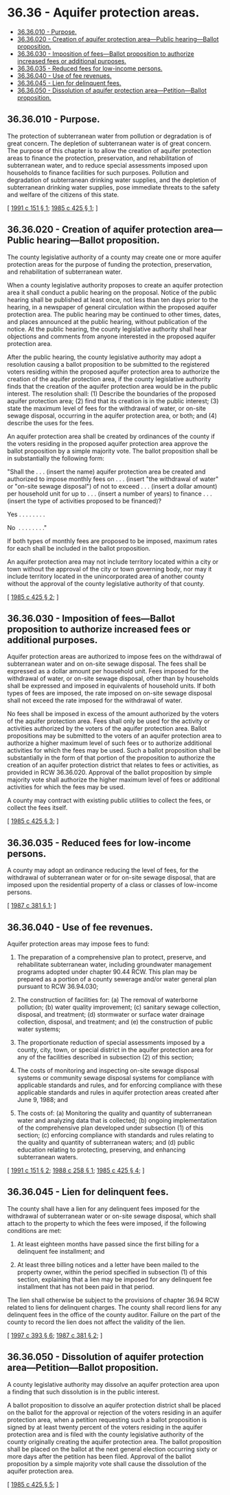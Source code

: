 # 36.36 - Aquifer protection areas.
* [36.36.010 - Purpose.](#3636010---purpose)
* [36.36.020 - Creation of aquifer protection area—Public hearing—Ballot proposition.](#3636020---creation-of-aquifer-protection-areapublic-hearingballot-proposition)
* [36.36.030 - Imposition of fees—Ballot proposition to authorize increased fees or additional purposes.](#3636030---imposition-of-feesballot-proposition-to-authorize-increased-fees-or-additional-purposes)
* [36.36.035 - Reduced fees for low-income persons.](#3636035---reduced-fees-for-low-income-persons)
* [36.36.040 - Use of fee revenues.](#3636040---use-of-fee-revenues)
* [36.36.045 - Lien for delinquent fees.](#3636045---lien-for-delinquent-fees)
* [36.36.050 - Dissolution of aquifer protection area—Petition—Ballot proposition.](#3636050---dissolution-of-aquifer-protection-areapetitionballot-proposition)
## 36.36.010 - Purpose.
The protection of subterranean water from pollution or degradation is of great concern. The depletion of subterranean water is of great concern. The purpose of this chapter is to allow the creation of aquifer protection areas to finance the protection, preservation, and rehabilitation of subterranean water, and to reduce special assessments imposed upon households to finance facilities for such purposes. Pollution and degradation of subterranean drinking water supplies, and the depletion of subterranean drinking water supplies, pose immediate threats to the safety and welfare of the citizens of this state.

\[ [1991 c 151 § 1](http://lawfilesext.leg.wa.gov/biennium/1991-92/Pdf/Bills/Session%20Laws/House/1019-S.SL.pdf?cite=1991%20c%20151%20§%201); [1985 c 425 § 1](http://leg.wa.gov/CodeReviser/documents/sessionlaw/1985c425.pdf?cite=1985%20c%20425%20§%201); \]

## 36.36.020 - Creation of aquifer protection area—Public hearing—Ballot proposition.
The county legislative authority of a county may create one or more aquifer protection areas for the purpose of funding the protection, preservation, and rehabilitation of subterranean water.

When a county legislative authority proposes to create an aquifer protection area it shall conduct a public hearing on the proposal. Notice of the public hearing shall be published at least once, not less than ten days prior to the hearing, in a newspaper of general circulation within the proposed aquifer protection area. The public hearing may be continued to other times, dates, and places announced at the public hearing, without publication of the notice. At the public hearing, the county legislative authority shall hear objections and comments from anyone interested in the proposed aquifer protection area.

After the public hearing, the county legislative authority may adopt a resolution causing a ballot proposition to be submitted to the registered voters residing within the proposed aquifer protection area to authorize the creation of the aquifer protection area, if the county legislative authority finds that the creation of the aquifer protection area would be in the public interest. The resolution shall: (1) Describe the boundaries of the proposed aquifer protection area; (2) find that its creation is in the public interest; (3) state the maximum level of fees for the withdrawal of water, or on-site sewage disposal, occurring in the aquifer protection area, or both; and (4) describe the uses for the fees.

An aquifer protection area shall be created by ordinances of the county if the voters residing in the proposed aquifer protection area approve the ballot proposition by a simple majority vote. The ballot proposition shall be in substantially the following form:

"Shall the . . . (insert the name) aquifer protection area be created and authorized to impose monthly fees on . . . (insert "the withdrawal of water" or "on-site sewage disposal") of not to exceed . . . (insert a dollar amount) per household unit for up to . . . (insert a number of years) to finance . . . (insert the type of activities proposed to be financed)?

Yes . . . . . . . .

No  . . . . . . . ."

If both types of monthly fees are proposed to be imposed, maximum rates for each shall be included in the ballot proposition.

An aquifer protection area may not include territory located within a city or town without the approval of the city or town governing body, nor may it include territory located in the unincorporated area of another county without the approval of the county legislative authority of that county.

\[ [1985 c 425 § 2](http://leg.wa.gov/CodeReviser/documents/sessionlaw/1985c425.pdf?cite=1985%20c%20425%20§%202); \]

## 36.36.030 - Imposition of fees—Ballot proposition to authorize increased fees or additional purposes.
Aquifer protection areas are authorized to impose fees on the withdrawal of subterranean water and on on-site sewage disposal. The fees shall be expressed as a dollar amount per household unit. Fees imposed for the withdrawal of water, or on-site sewage disposal, other than by households shall be expressed and imposed in equivalents of household units. If both types of fees are imposed, the rate imposed on on-site sewage disposal shall not exceed the rate imposed for the withdrawal of water.

No fees shall be imposed in excess of the amount authorized by the voters of the aquifer protection area. Fees shall only be used for the activity or activities authorized by the voters of the aquifer protection area. Ballot propositions may be submitted to the voters of an aquifer protection area to authorize a higher maximum level of such fees or to authorize additional activities for which the fees may be used. Such a ballot proposition shall be substantially in the form of that portion of the proposition to authorize the creation of an aquifer protection district that relates to fees or activities, as provided in RCW 36.36.020. Approval of the ballot proposition by simple majority vote shall authorize the higher maximum level of fees or additional activities for which the fees may be used.

A county may contract with existing public utilities to collect the fees, or collect the fees itself.

\[ [1985 c 425 § 3](http://leg.wa.gov/CodeReviser/documents/sessionlaw/1985c425.pdf?cite=1985%20c%20425%20§%203); \]

## 36.36.035 - Reduced fees for low-income persons.
A county may adopt an ordinance reducing the level of fees, for the withdrawal of subterranean water or for on-site sewage disposal, that are imposed upon the residential property of a class or classes of low-income persons.

\[ [1987 c 381 § 1](http://leg.wa.gov/CodeReviser/documents/sessionlaw/1987c381.pdf?cite=1987%20c%20381%20§%201); \]

## 36.36.040 - Use of fee revenues.
Aquifer protection areas may impose fees to fund:

1. The preparation of a comprehensive plan to protect, preserve, and rehabilitate subterranean water, including groundwater management programs adopted under chapter 90.44 RCW. This plan may be prepared as a portion of a county sewerage and/or water general plan pursuant to RCW 36.94.030;

2. The construction of facilities for: (a) The removal of waterborne pollution; (b) water quality improvement; (c) sanitary sewage collection, disposal, and treatment; (d) stormwater or surface water drainage collection, disposal, and treatment; and (e) the construction of public water systems;

3. The proportionate reduction of special assessments imposed by a county, city, town, or special district in the aquifer protection area for any of the facilities described in subsection (2) of this section;

4. The costs of monitoring and inspecting on-site sewage disposal systems or community sewage disposal systems for compliance with applicable standards and rules, and for enforcing compliance with these applicable standards and rules in aquifer protection areas created after June 9, 1988; and

5. The costs of: (a) Monitoring the quality and quantity of subterranean water and analyzing data that is collected; (b) ongoing implementation of the comprehensive plan developed under subsection (1) of this section; (c) enforcing compliance with standards and rules relating to the quality and quantity of subterranean waters; and (d) public education relating to protecting, preserving, and enhancing subterranean waters.

\[ [1991 c 151 § 2](http://lawfilesext.leg.wa.gov/biennium/1991-92/Pdf/Bills/Session%20Laws/House/1019-S.SL.pdf?cite=1991%20c%20151%20§%202); [1988 c 258 § 1](http://leg.wa.gov/CodeReviser/documents/sessionlaw/1988c258.pdf?cite=1988%20c%20258%20§%201); [1985 c 425 § 4](http://leg.wa.gov/CodeReviser/documents/sessionlaw/1985c425.pdf?cite=1985%20c%20425%20§%204); \]

## 36.36.045 - Lien for delinquent fees.
The county shall have a lien for any delinquent fees imposed for the withdrawal of subterranean water or on-site sewage disposal, which shall attach to the property to which the fees were imposed, if the following conditions are met:

1. At least eighteen months have passed since the first billing for a delinquent fee installment; and

2. At least three billing notices and a letter have been mailed to the property owner, within the period specified in subsection (1) of this section, explaining that a lien may be imposed for any delinquent fee installment that has not been paid in that period.

The lien shall otherwise be subject to the provisions of chapter 36.94 RCW related to liens for delinquent charges. The county shall record liens for any delinquent fees in the office of the county auditor. Failure on the part of the county to record the lien does not affect the validity of the lien.

\[ [1997 c 393 § 6](http://lawfilesext.leg.wa.gov/biennium/1997-98/Pdf/Bills/Session%20Laws/Senate/5028-S.SL.pdf?cite=1997%20c%20393%20§%206); [1987 c 381 § 2](http://leg.wa.gov/CodeReviser/documents/sessionlaw/1987c381.pdf?cite=1987%20c%20381%20§%202); \]

## 36.36.050 - Dissolution of aquifer protection area—Petition—Ballot proposition.
A county legislative authority may dissolve an aquifer protection area upon a finding that such dissolution is in the public interest.

A ballot proposition to dissolve an aquifer protection district shall be placed on the ballot for the approval or rejection of the voters residing in an aquifer protection area, when a petition requesting such a ballot proposition is signed by at least twenty percent of the voters residing in the aquifer protection area and is filed with the county legislative authority of the county originally creating the aquifer protection area. The ballot proposition shall be placed on the ballot at the next general election occurring sixty or more days after the petition has been filed. Approval of the ballot proposition by a simple majority vote shall cause the dissolution of the aquifer protection area.

\[ [1985 c 425 § 5](http://leg.wa.gov/CodeReviser/documents/sessionlaw/1985c425.pdf?cite=1985%20c%20425%20§%205); \]

